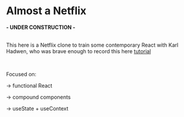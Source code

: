 <h1>Almost a Netflix</h1>
<strong> - UNDER CONSTRUCTION - </strong>
<br><br>
<p>This here is a Netflix clone to train some contemporary React with Karl Hadwen, who was brave enough to record this here <a href="https://youtu.be/x_EEwGe-a9o">tutorial</a></p>
<br>
<p>Focused on:</p>
<p>&rarr; functional React</p>
<p>&rarr; compound components</p>
<p>&rarr; useState + useContext</p>
